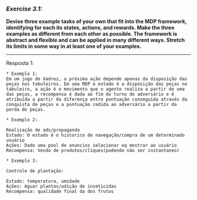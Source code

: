 ### *Exercise 3.1:*

**Devise three example tasks of your own that fit into the MDP framework, identifying for each its states, actions, and rewards. Make the three examples as different from each other as possible. The framework is abstract and flexible and can be applied in many different ways. Stretch its limits in some way in at least one of your examples.**

---
Resposta 1:

```
* Exemplo 1:
Em um jogo de Xadrez, a próxima ação depende apenas da disposição das peças nos tabuleiros. Em uma MDP o estado é a disposição das peças no tabuleiro, a ação é o movimento que o agente realiza a partir de uma das peças, a recompensa é dada ao fim do turno do adversário e é atribuída a partir da diferença entre pontuação conseguida através da conquista de peças e a pontuação cedida ao adversário a partir da perda de peças.

* Exemplo 2:

Realização de ads/propaganda
Estado: O estado é o historico de navegação/compra de um determinado usuário
Ações: Dado uma pool de anuncios selecionar oq mostrar ao usuário
Recompensa: Venda de produtos/cliques(podendo não ser instantaneo)

* Exemplo 3:

Controle de plantação:

Estado: temperatura, umidade
Ações: Aguar plantas/adição de inseticidas
Recompensa: qualidade final da dos frutos
```
